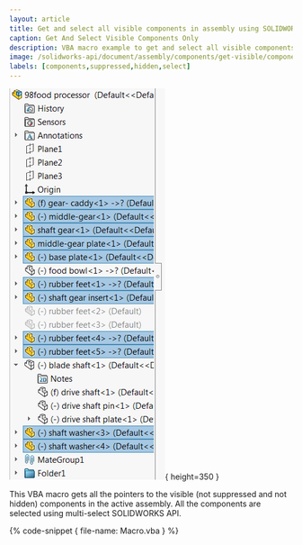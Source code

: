 ```yaml
---
layout: article
title: Get and select all visible components in assembly using SOLIDWORKS API
caption: Get And Select Visible Components Only
description: VBA macro example to get and select all visible components (not suppressed and not hidden) using SOLIDWORKS API
image: /solidworks-api/document/assembly/components/get-visible/components-tree.png
labels: [components,suppressed,hidden,select]
---
```

![Components selected in the feature manager tree](components-tree.png){ height=350 }

This VBA macro gets all the pointers to the visible (not suppressed and not hidden) components in the active assembly. All the components are selected using multi-select SOLIDWORKS API.

{% code-snippet { file-name: Macro.vba } %}